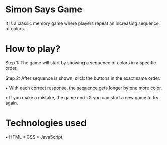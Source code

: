 # Simon Says Game

It is a classic memory game where players repeat an increasing sequence of colors. 

# How to play?

Step 1: The game will start by showing a sequence of colors in a specific order.

Step 2: After sequence is shown, click the buttons in the exact same order.

• With each correct response, the sequence gets longer by one more color. 

• If you make a mistake, the game ends & you can start a new game to try again.


# Technologies used

• HTML
• CSS
• JavaScript
